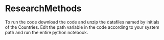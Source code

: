 # ResearchMethods
To run the code download the code and unzip the datafiles named by initials of the Countries.
Edit the path variable in the code according to your system path and run the entire python notebook.
